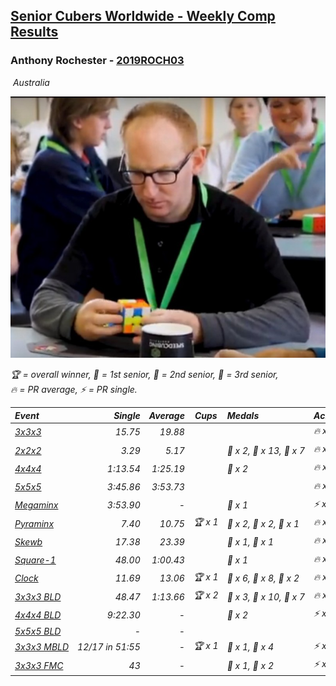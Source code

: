 <style>table {white-space: nowrap;}</style>
<link rel="stylesheet" type="text/css" href="/scw-comp/css/flags.css" />

## [Senior Cubers Worldwide - Weekly Comp Results](/scw-comp/results/)
### Anthony Rochester - [2019ROCH03](https://www.worldcubeassociation.org/persons/2019ROCH03)

<i class="flag flag-AU" />&nbsp;Australia

![Anthony Rochester](1556165958.jpg)

<span style="white-space: nowrap;">🏆 = overall winner</span>, <span style="white-space: nowrap;">🥇 = 1st senior</span>, <span style="white-space: nowrap;">🥈 = 2nd senior</span>, <span style="white-space: nowrap;">🥉 = 3rd senior</span>, <span style="white-space: nowrap;">🔥 = PR average</span>, <span style="white-space: nowrap;">⚡ = PR single</span>.

| Event | Single | Average | Cups | Medals | Achievements|
| :-- | --: | --: | :--: | :-- | :-- |
| [3x3x3](333.md) | 15.75 | 19.88 |  |  | 🔥 x 7, ⚡ x 5 |
| [2x2x2](222.md) | 3.29 | 5.17 |  | 🥇 x 2, 🥈 x 13, 🥉 x 7 | 🔥 x 5, ⚡ x 3 |
| [4x4x4](444.md) | 1:13.54 | 1:25.19 |  | 🥉 x 2 | 🔥 x 2, ⚡ x 3 |
| [5x5x5](555.md) | 3:45.86 | 3:53.73 |  |  | 🔥 x 1, ⚡ x 1 |
| [Megaminx](minx.md) | 3:53.90 | - |  | 🥉 x 1 | ⚡ x 1 |
| [Pyraminx](pyram.md) | 7.40 | 10.75 | 🏆 x 1 | 🥇 x 2, 🥈 x 2, 🥉 x 1 | 🔥 x 4, ⚡ x 5 |
| [Skewb](skewb.md) | 17.38 | 23.39 |  | 🥇 x 1, 🥈 x 1 | 🔥 x 2, ⚡ x 2 |
| [Square-1](sq1.md) | 48.00 | 1:00.43 |  | 🥉 x 1 | 🔥 x 2, ⚡ x 2 |
| [Clock](clock.md) | 11.69 | 13.06 | 🏆 x 1 | 🥇 x 6, 🥈 x 8, 🥉 x 2 | 🔥 x 7, ⚡ x 11 |
| [3x3x3 BLD](333bf.md) | 48.47 | 1:13.66 | 🏆 x 2 | 🥇 x 3, 🥈 x 10, 🥉 x 7 | 🔥 x 2, ⚡ x 5 |
| [4x4x4 BLD](444bf.md) | 9:22.30 | - |  | 🥈 x 2 | ⚡ x 2 |
| [5x5x5 BLD](555bf.md) | - | - |  |  |  |
| [3x3x3 MBLD](333mbf.md) | 12/17 in 51:55 | - | 🏆 x 1 | 🥇 x 1, 🥈 x 4 | ⚡ x 3 |
| [3x3x3 FMC](333fm.md) | 43 | - |  | 🥈 x 1, 🥉 x 2 | ⚡ x 1 |

<!-- Global site tag (gtag.js) - Google Analytics -->
<script async src="https://www.googletagmanager.com/gtag/js?id=UA-86348435-3"></script>
<script>window.dataLayer = window.dataLayer || []; function gtag() {dataLayer.push(arguments);} gtag('js', new Date()); gtag('config', 'UA-86348435-3');</script>
